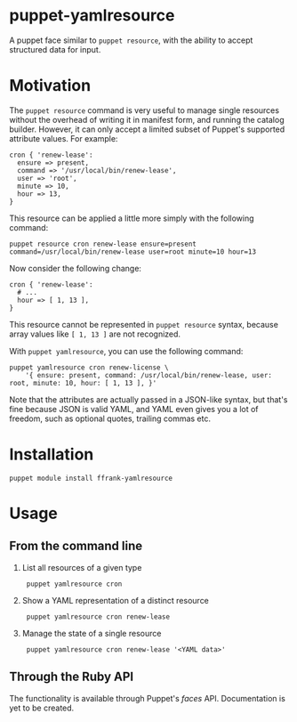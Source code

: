 # puppet-yamlresource

A puppet face similar to `puppet resource`, with the ability to accept structured data for input.

# Motivation

The `puppet resource` command is very useful to manage single resources without the overhead of
writing it in manifest form, and running the catalog builder. However, it can only accept a
limited subset of Puppet's supported attribute values. For example:

```puppet
cron { 'renew-lease':
  ensure => present,
  command => '/usr/local/bin/renew-lease',
  user => 'root',
  minute => 10,
  hour => 13,
}
```

This resource can be applied a little more simply with the following command:

    puppet resource cron renew-lease ensure=present command=/usr/local/bin/renew-lease user=root minute=10 hour=13

Now consider the following change:

```puppet
cron { 'renew-lease':
  # ...
  hour => [ 1, 13 ],
}
```

This resource cannot be represented in `puppet resource` syntax, because array values like
`[ 1, 13 ]` are not recognized.

With `puppet yamlresource`, you can use the following command:

    puppet yamlresource cron renew-license \
        '{ ensure: present, command: /usr/local/bin/renew-lease, user: root, minute: 10, hour: [ 1, 13 ], }'

Note that the attributes are actually passed in a JSON-like syntax, but that's fine because JSON is valid YAML,
and YAML even gives you a lot of freedom, such as optional quotes, trailing commas etc.

# Installation

    puppet module install ffrank-yamlresource

# Usage

## From the command line

1. List all resources of a given type

        puppet yamlresource cron

2. Show a YAML representation of a distinct resource

        puppet yamlresource cron renew-lease

3. Manage the state of a single resource


        puppet yamlresource cron renew-lease '<YAML data>'

## Through the Ruby API

The functionality is available through Puppet's *faces* API. Documentation is yet to be created.
